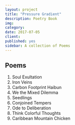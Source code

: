 ```yaml
---
layout: project
title: "Pressure Gradient"
description: Poetry Book
img: 
category: 
date: 2017-07-05
client: 
published: yes
sidebar: A collection of Poems
---
```


## Poems
1. Soul Exultation
2. Iron Veins   
3. Carbon Footprint Haibun
4. We the Mixed Dilemma                 
5. Seedlings               
6. Conjoined Tempers    
7. Ode to Deliberation
8. Think Colorful Thoughts
9. Caribbean Mountain Chicken